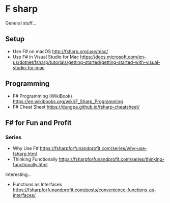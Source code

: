 # F sharp
General stuff...

## Setup

* Use F# on macOS <http://fsharp.org/use/mac/>
* Use F# in Visual Studio for Mac <https://docs.microsoft.com/en-us/dotnet/fsharp/tutorials/getting-started/getting-started-with-visual-studio-for-mac>

## Programming
* F# Programming (WikiBook) <https://en.wikibooks.org/wiki/F_Sharp_Programming>
* F# Cheat Sheet <https://dungpa.github.io/fsharp-cheatsheet/>

## F# for Fun and Profit

### Series

* Why Use F# <https://fsharpforfunandprofit.com/series/why-use-fsharp.html>
* Thinking Functionally <https://fsharpforfunandprofit.com/series/thinking-functionally.html>

Interesting...
* Functions as Interfaces <https://fsharpforfunandprofit.com/posts/convenience-functions-as-interfaces/>
